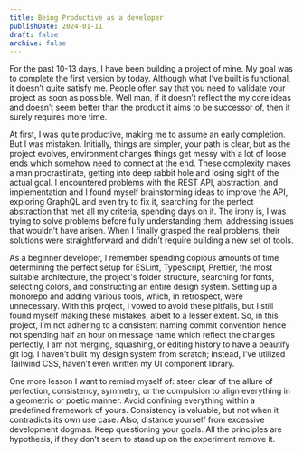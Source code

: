 ```yaml
---
title: Being Productive as a developer
publishDate: 2024-01-11
draft: false
archive: false
---
```


For the past 10-13 days, I have been building a project of mine. My goal was to complete the first version by today. Although what I’ve built is functional, it doesn’t quite satisfy me. People often say that you need to validate your project as soon as possible. Well man, if it doesn’t reflect the my core ideas and doesn’t seem better than the product it aims to be successor of, then it surely requires more time.

At first, I was quite productive, making me to assume an early completion. But I was mistaken. Initially, things are simpler, your path is clear, but as the project evolves, environment changes things get messy with a lot of loose ends which somehow need to connect at the end. These complexity makes a man procrastinate, getting into deep rabbit hole and losing sight of the actual goal. I encountered problems with the REST API, abstraction, and implementation and I found myself brainstorming ideas to improve the API, exploring GraphQL and even try to fix it, searching for the perfect abstraction that met all my criteria, spending days on it. The irony is, I was trying to solve problems before fully understanding them, addressing issues that wouldn’t have arisen. When I finally grasped the real problems, their solutions were straightforward and didn’t require building a new set of tools.

As a beginner developer, I remember spending copious amounts of time determining the perfect setup for ESLint, TypeScript, Prettier, the most suitable architecture, the project's folder structure, searching for fonts, selecting colors, and constructing an entire design system. Setting up a monorepo and adding various tools, which, in retrospect, were unnecessary. With this project, I vowed to avoid these pitfalls, but I still found myself making these mistakes, albeit to a lesser extent. So, in this project, I’m not adhering to a consistent naming commit convention hence not spending half an hour on message name which reflect the changes perfectly, I am not merging, squashing, or editing history to have a beautify git log. I haven’t built my design system from scratch; instead, I’ve utilized Tailwind CSS, haven’t even written my UI component library.

One more lesson I want to remind myself of: steer clear of the allure of perfection, consistency, symmetry, or the compulsion to align everything in a geometric or poetic manner. Avoid confining everything within a predefined framework of yours. Consistency is valuable, but not when it contradicts its own use case. Also, distance yourself from excessive development dogmas. Keep questioning your goals. All the principles are hypothesis, if they don’t seem to stand up on the experiment remove it.
